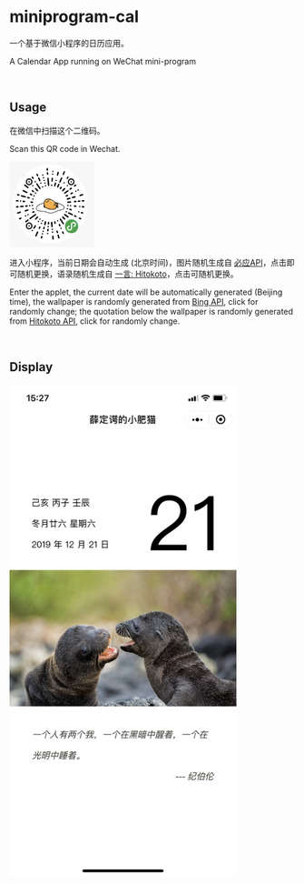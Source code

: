 # miniprogram-cal
一个基于微信小程序的日历应用。

A Calendar App running on WeChat mini-program

<br>

## Usage
在微信中扫描这个二维码。

Scan this QR code in Wechat. 

<img width="150" height="150" src="https://github.com/12vv/miniprogram-cal/blob/master/IMG_1028.JPG"/>


进入小程序，当前日期会自动生成 (北京时间)，图片随机生成自 [必应API](https://bing.ioliu.cn/)，点击即可随机更换，语录随机生成自 [一言: Hitokoto](https://hitokoto.cn/)，点击可随机更换。

Enter the applet, the current date will be automatically generated (Beijing time), the wallpaper is randomly generated from [Bing API](https://bing.ioliu.cn/), 
click for randomly change; the quotation below the wallpaper is randomly generated from [Hitokoto API](https://hitokoto.cn/), click for randomly change.


<br>

## Display

<!--<img style="float:left" width="200" height="auto" src="https://github.com/12vv/miniprogram-cal/blob/master/IMG_8932.PNG"/>-->
<img width="400" height="auto" src="https://github.com/12vv/miniprogram-cal/blob/master/IMG_1018.PNG"/>
